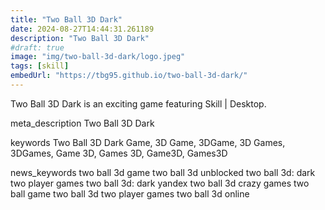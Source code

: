 ```yaml
---
title: "Two Ball 3D Dark"
date: 2024-08-27T14:44:31.261189
description: "Two Ball 3D Dark"
#draft: true
image: "img/two-ball-3d-dark/logo.jpeg"
tags: [skill]
embedUrl: "https://tbg95.github.io/two-ball-3d-dark/"
---
```


Two Ball 3D Dark is an exciting game featuring Skill | Desktop.

meta_description
Two Ball 3D Dark


keywords
Two Ball 3D Dark Game, 3D Game, 3DGame, 3D Games, 3DGames, Game 3D, Games 3D, Game3D, Games3D


news_keywords
two ball 3d game two ball 3d unblocked two ball 3d: dark two player games two ball 3d: dark yandex two ball 3d crazy games two ball game two ball 3d two player games two ball 3d online
